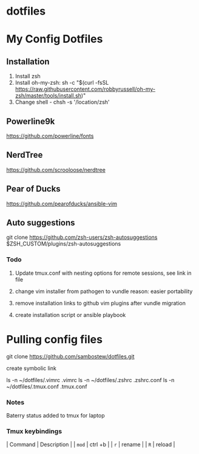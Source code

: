 # dotfiles
# My Config Dotfiles

## Installation 

1. Install zsh
2. Install oh-my-zsh:
sh -c "$(curl -fsSL https://raw.githubusercontent.com/robbyrussell/oh-my-zsh/master/tools/install.sh)"
3. Change shell - chsh -s '/location/zsh'

## Powerline9k

https://github.com/powerline/fonts

## NerdTree

https://github.com/scrooloose/nerdtree

## Pear of Ducks

https://github.com/pearofducks/ansible-vim

## Auto suggestions

git clone https://github.com/zsh-users/zsh-autosuggestions $ZSH_CUSTOM/plugins/zsh-autosuggestions


### Todo

1. Update tmux.conf with nesting options for remote sessions, see link in file

2. change vim installer from pathogen to vundle
reason: easier portability

3. remove installation links to github vim plugins after vundle migration

4. create installation script or ansible playbook


# Pulling config files

git clone https://github.com/sambostew/dotfiles.git

create symbolic link

ls -n ~/dotfiles/.vimrc .vimrc
ls -n ~/dotfiles/.zshrc .zshrc.conf
ls -n ~/dotfiles/.tmux.conf .tmux.conf

### Notes

Baterry status added to tmux for laptop


### Tmux keybindings

| Command | Description |
| `mod`   | ctrl +b     |
| `r`     | rename      |
| `R`     | reload      |

